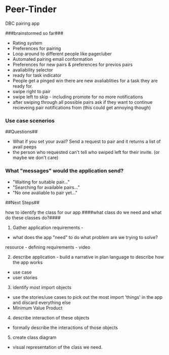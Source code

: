 # Peer-Tinder
DBC pairing app

###brainstormed so far###
* Rating system 
* Preferences for pairing
* Loop around to different people like pager/uber
* Automated pairing email conformation
* Preferences for new pairs & preferences for previos pairs
* avaliability selector
* ready for task indicator
* People get a pinged win there are new avaliablities for a task they are ready for.
* swipe right to pair 
* swipe left to skip - including promote for no more notifications
* after swiping through all possible pairs ask if they want to continue recieveing pair notifications from (this could get annoying though)


### Use case scenerios ###



##Questions##
* What if you set your avail? Send a request to pair and it returns a list of avail peeps
* the person who requested can't tell who swiped left for their invite. (or maybe we don't care) 

### What "messages" would the application send? ###
* "Waiting for suitable pair..."
* "Searching for available pairs..."
* "No one avaliable to pair yet..."


##Next Steps##

how to identify the class for our app
####what class do we need and what do these classes do?####
1. Gather application requirements - 
  * what does the app "need" to do what problem are we trying to solve?

  resource - defining requirements - video

2. describe application - build a narrative in plan language to describe how the app works
  * use case  
  * user stories

3. identify most import objects
  * use the stories/use cases to pick out the most import 'things' in the app and discard everything else
  * Minimum Value Product

4. describe interaction of these objects
  * formally describe the interactions of those objects

5. create class diagram
  * visual representation of the class we need.
